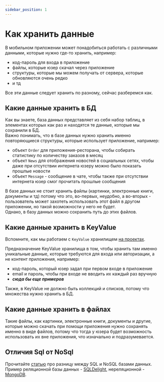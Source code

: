 ```yaml
---
sidebar_position: 1
---
```


# Как хранить данные 

В мобильном приложении может понадобиться работать с различными данными, которые нужно где-то хранить, например: 
- код-пароль для входа в приложение
- файлы, которые юзер скачал через приложение
- структуры, которые мы можем получать от сервера, которые обновляются очень редко 
- и тд

Все эти данные следует хранить по разному, сейчас разберемся как. 

## Какие данные хранить в БД
Как вы знаете, база данных представляет из себя набор таблиц, в элементах которых как раз и находятся те данные, которые мы сохранили в БД.  
Важно понимать, что в базе данных нужно хранить именно повторяющиеся структуры, которые использует приложение, например:
- объект `Order` для приложения-ресторана, чтобы собирать статистику по количеству заказов в месяц
- объект `News` для отображения новостей в социальных сетях, чтобы даже при отсутствии интернета юзеру можно было показать прошлые новости
- объект `Message` - сообщение в чате, чтобы также при отсутствии интернета юзер смог прочитать прошлые сообщения

В базе данных не стоит хранить файлы (картинки, электронные книги, документы и тд) потому что это, во-первых, неудобно, а во-вторых - пользователь может захотеть использовать этот файл в другом приложении, но такой возможности у него не будет.  
Однако, в базу данных можно сохранить путь до этих файлов. 

## Какие данные хранить в KeyValue
Вспомните, как мы работаем с `KeyValue` хранилищем [на проектах](../kotlin-multiplatform-mobile/multiplatform-settings#keyvaluestorage).

Предназначение KeyValue хранилища в том, чтобы хранить там именно уникальные данные, которые требуются для входа или авторизации, а не контент приложения, например:
- код-пароль, который юзер задал при первом входе в приложение
- email и пароль, чтобы при входе не вводить их каждый раз вручную 
- ***сюда бы еще примеров***

Также, в KeyValue не должно быть коллекций и списков, потому что множества нужно хранить в БД. 

## Какие данные хранить в файлах

Такие файлы, как картинки, электронные книги, документы и другие, которые можно скачать при помощи приложения нужно сохранять именно в виде файлов, потому что тогда у юзера будет возможность использовать их вне приложения, что изначально и подразумевается.

## Отличия Sql от NoSql
Прочитайте [статью](https://smoff.ru/howitworks/otlichiya-sql-nosql) про разницу между SQL и NoSQL базами данных.
Пример реляционной базы данных - [SQLDelight](https://cashapp.github.io/sqldelight/multiplatform_sqlite/), нереляционной - [MongoDB](https://www.mongodb.com/docs/realm/get-started/introduction-mobile/).
